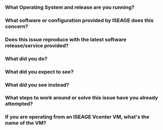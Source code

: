 <!-- Rules
- Please answer every question!
- If you are expecting to provide an example, a complete transcript of commands required is expected.
- Use a service such as paste.iseage.org to host any textual transcripts you provide.
- Please do not link to images unless explicitly required.
- Full sentences in English are preferred.
-->

### What Operating System and release are you running?



### What software or configuration provided by ISEAGE does this concern?



### Does this issue reproduce with the latest software release/service provided?



### What did you do?

<!--
If possible, provide a recipe for reproducing the error.
A complete runnable program/script is good.
-->



### What did you expect to see?



### What did you see instead?



### What steps to work around or solve this issue have you already attempted?



### If you are operating from an ISEAGE Vcenter VM, what's the name of the VM?


